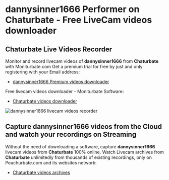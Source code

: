 # dannysinner1666 Performer on Chaturbate - Free LiveCam videos downloader

## Chaturbate Live Videos Recorder

Monitor and record livecam videos of **dannysinner1666** from **Chaturbate** with Moniturbate.com
Get a premium trial for free by just and only registering with your Email address:
* [dannysinner1666 Premium videos downloader](https://moniturbate.com/request-demo-licence-key.html)

Free livecam videos downloader - Moniturbate Software:
* [Chaturbate videos downloader](https://moniturbate.com/moniturbate-download-software.html)

![dannysinner1666 livecam videos recorder](https://peachurnet.com/templates/moniturbate-software.png)


## Capture dannysinner1666 videos from the Cloud and watch your recordings on Streaming

Without the need of downloading a software, capture **dannysinner1666** livecam videos from **Chaturbate** 100% online.
Watch Livecam archives from **Chaturbate** unlimitedly from thousands of existing recordings, only on Peachurbate.com and its websites network:
* [Chaturbate videos archives](https://peachurnet.com/)